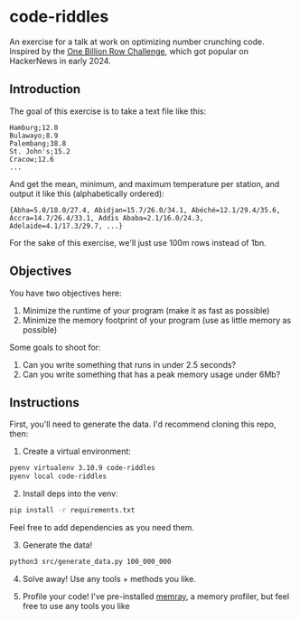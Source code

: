 # code-riddles

An exercise for a talk at work on optimizing number crunching code. Inspired by the [One Billion Row Challenge](https://www.morling.dev/blog/one-billion-row-challenge/), which got popular on HackerNews in early 2024.

## Introduction

The goal of this exercise is to take a text file like this:

```
Hamburg;12.0
Bulawayo;8.9
Palembang;38.8
St. John's;15.2
Cracow;12.6
...
```

And get the mean, minimum, and maximum temperature per station, and output it like this (alphabetically ordered):

```
{Abha=5.0/18.0/27.4, Abidjan=15.7/26.0/34.1, Abéché=12.1/29.4/35.6, Accra=14.7/26.4/33.1, Addis Ababa=2.1/16.0/24.3, Adelaide=4.1/17.3/29.7, ...}
```

For the sake of this exercise, we'll just use 100m rows instead of 1bn.

## Objectives

You have two objectives here:

1. Minimize the runtime of your program (make it as fast as possible)
2. Minimize the memory footprint of your program (use as little memory as possible)

Some goals to shoot for:

1. Can you write something that runs in under 2.5 seconds?
2. Can you write something that has a peak memory usage under 6Mb?

## Instructions

First, you'll need to generate the data. I'd recommend cloning this repo, then:

1. Create a virtual environment:

```bash
pyenv virtualenv 3.10.9 code-riddles
pyenv local code-riddles
```

2. Install deps into the venv:

```bash
pip install -r requirements.txt
```

Feel free to add dependencies as you need them.

3. Generate the data!

```bash
python3 src/generate_data.py 100_000_000
```

4. Solve away! Use any tools + methods you like.

5. Profile your code! I've pre-installed [memray](https://github.com/bloomberg/memray), a memory profiler, but feel free to use any tools you like
